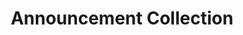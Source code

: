 ---
layout: pattern
categories: [patterns, collection]
title: Announcement Collection
type: [detail-page]
permalink: /patterns/collection/collection-announcement/
variations: true
overview: Lorem ipsum dolor sit amet, consectetur adipiscing elit, sed do eiusmod tempor incididunt ut labore et dolore magna aliqua. Interdum velit euismod in pellentesque. 
description: |
usa-link: "https://designsystem.digital.gov/components/collection/"
specification: 
spec:
heading: Media thumbnail collection
collection:
  - title: Announcement Title
    description: Today the Administration announces the winners of the Gears of
            Government President’s Award. This program recognizes the contributions
            of individuals and teams across the federal workforce who make a
            profound difference in the lives of the American people.
    link: https://trumpadministration.archives.performance.gov/presidents-winners-press-release/
    img: https://trumpadministration.archives.performance.gov/img/GoG/GoG-logo.png
    alt: Gears of Government Awards - President's Award
    details: By Sondra Ainsworth and Constance Lu

### Paths to view design and code... 
## designimg: can be used to show an image of the design until a coded version can be created. The htmlpath & csspath should be located in the pattens folder. Read more about creating coded components in /docs/creating-patterns 
# designimg: 
htmlpath: patterns/collection/collection-announcememt.md
csspath: patterns/collection/index.scss
---